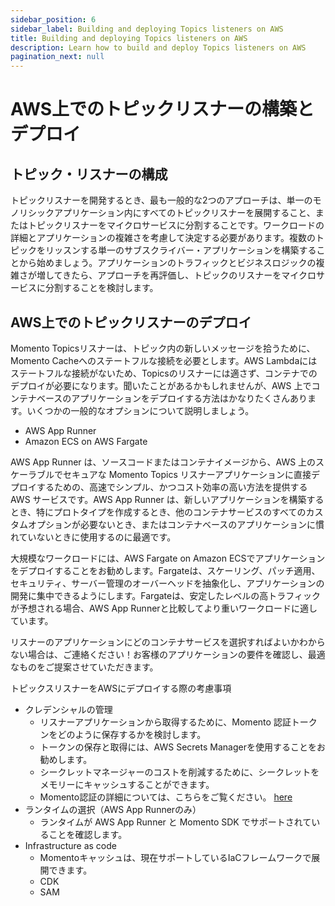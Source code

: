 ```yaml
---
sidebar_position: 6
sidebar_label: Building and deploying Topics listeners on AWS
title: Building and deploying Topics listeners on AWS
description: Learn how to build and deploy Topics listeners on AWS
pagination_next: null
---
```


# AWS上でのトピックリスナーの構築とデプロイ

## トピック・リスナーの構成

トピックリスナーを開発するとき、最も一般的な2つのアプローチは、単一のモノリシックアプリケーション内にすべてのトピックリスナーを展開すること、またはトピックリスナーをマイクロサービスに分割することです。ワークロードの詳細とアプリケーションの複雑さを考慮して決定する必要があります。複数のトピックをリッスンする単一のサブスクライバー・アプリケーションを構築することから始めましょう。アプリケーションのトラフィックとビジネスロジックの複雑さが増してきたら、アプローチを再評価し、トピックのリスナーをマイクロサービスに分割することを検討します。

## AWS上でのトピックリスナーのデプロイ

Momento Topicsリスナーは、トピック内の新しいメッセージを拾うために、Momento Cacheへのステートフルな接続を必要とします。AWS Lambdaにはステートフルな接続がないため、Topicsのリスナーには適さず、コンテナでのデプロイが必要になります。聞いたことがあるかもしれませんが、AWS 上でコンテナベースのアプリケーションをデプロイする方法はかなりたくさんあります。いくつかの一般的なオプションについて説明しましょう。
- AWS App Runner
- Amazon ECS on AWS Fargate

AWS App Runner は、ソースコードまたはコンテナイメージから、AWS 上のスケーラブルでセキュアな Momento Topics リスナーアプリケーションに直接デプロイするための、高速でシンプル、かつコスト効率の高い方法を提供する AWS サービスです。AWS App Runner は、新しいアプリケーションを構築するとき、特にプロトタイプを作成するとき、他のコンテナサービスのすべてのカスタムオプションが必要ないとき、またはコンテナベースのアプリケーションに慣れていないときに使用するのに最適です。

大規模なワークロードには、AWS Fargate on Amazon ECSでアプリケーションをデプロイすることをお勧めします。Fargateは、スケーリング、パッチ適用、セキュリティ、サーバー管理のオーバーヘッドを抽象化し、アプリケーションの開発に集中できるようにします。Fargateは、安定したレベルの高トラフィックが予想される場合、AWS App Runnerと比較してより重いワークロードに適しています。

リスナーのアプリケーションにどのコンテナサービスを選択すればよいかわからない場合は、ご連絡ください！お客様のアプリケーションの要件を確認し、最適なものをご提案させていただきます。

トピックスリスナーをAWSにデプロイする際の考慮事項

- クレデンシャルの管理
    - リスナーアプリケーションから取得するために、Momento 認証トークンをどのように保存するかを検討します。
    - トークンの保存と取得には、AWS Secrets Managerを使用することをお勧めします。
    - シークレットマネージャーのコストを削減するために、シークレットをメモリーにキャッシュすることができます。
    - Momento認証の詳細については、こちらをご覧ください。 [here](../authentication)
- ランタイムの選択（AWS App Runnerのみ）
    - ランタイムが AWS App Runner と Momento SDK でサポートされていることを確認します。
- Infrastructure as code
    - Momentoキャッシュは、現在サポートしているIaCフレームワークで展開できます。
    - CDK
    - SAM
